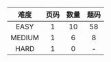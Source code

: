 |  难度  | 页码 | 数量 | 题码 |
| :----: | :--: | :--: | :--: |
|  EASY  |  1   |  10  |  58  |
| MEDIUM |  1   |  6   |  8   |
|  HARD  |  1   |  0   |  -   |

<!-- ls *EASY.js | wc -l -->
<!-- ls *MEDIUM.js | wc -l -->
<!-- ls *HARD.js | wc -l -->
